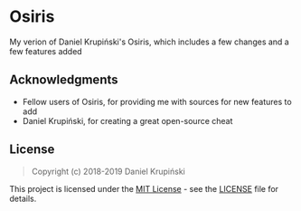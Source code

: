 # Osiris

My verion of Daniel Krupiński's Osiris, which includes a few changes and a few features added

## Acknowledgments

* Fellow users of Osiris, for providing me with sources for new features to add
* Daniel Krupiński, for creating a great open-source cheat

## License

> Copyright (c) 2018-2019 Daniel Krupiński

This project is licensed under the [MIT License](https://opensource.org/licenses/mit-license.php) - see the [LICENSE](LICENSE) file for details.

